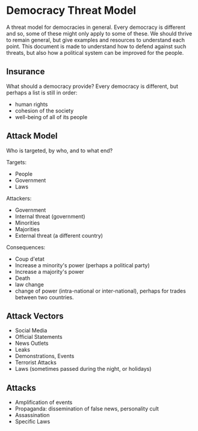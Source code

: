 # Democracy Threat Model

A threat model for democracies in general. Every democracy is different and so, some of these might only apply to some of these.
We should thrive to remain general, but give examples and resources to understand each point.
This document is made to understand how to defend against such threats, but also how a political system can be improved for the people.

## Insurance

What should a democracy provide? Every democracy is different, but perhaps a list is still in order:

* human rights
* cohesion of the society
* well-being of all of its people

## Attack Model

Who is targeted, by who, and to what end?

Targets:

* People
* Government
* Laws

Attackers:

* Government
* Internal threat (government)
* Minorities
* Majorities
* External threat (a different country)

Consequences:

* Coup d'etat
* Increase a minority's power (perhaps a political party)
* Increase a majority's power
* Death
* law change
* change of power (intra-national or inter-national), perhaps for trades between two countries.

## Attack Vectors

* Social Media
* Official Statements
* News Outlets
* Leaks
* Demonstrations, Events
* Terrorist Attacks
* Laws (sometimes passed during the night, or holidays)

## Attacks

* Amplification of events
* Propaganda: dissemination of false news, personality cult
* Assassination 
* Specific Laws
